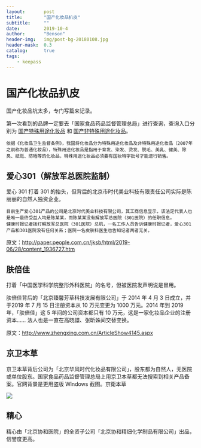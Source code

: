 ```yaml
---
layout:       post
title:        "国产化妆品扒皮"
subtitle:     ""
date:         2019-10-4
author:       "Benson"
header-img:   img/post-bg-20180108.jpg
header-mask:  0.3
catalog:      true
tags:
    - keepass
---
```

# 国产化妆品扒皮

国产化妆品坑太多，专门写篇来记录。

第一次看到的品牌一定要去「国家食品药品监督管理总局」进行查询，查询入口分别为 [国产特殊用途化妆品](http://app1.sfda.gov.cn/datasearchcnda/face3/base.jsp?tableId=68&tableName=TABLE68&title=%B9%FA%B2%FA%CC%D8%CA%E2%D3%C3%CD%BE%BB%AF%D7%B1%C6%B7&bcId=152904508268669766289794835880) 和 [国产非特殊用途化妆品](http://125.35.6.80:8181/ftban/fw.jsp)。

```
依据《化妆品卫生监督条例》，我国将化妆品分为特殊用途化妆品及非特殊用途化妆品（2007年之前称为普通化妆品），特殊用途化妆品是指用于育发、染发、烫发、脱毛、美乳、健美、除臭、祛斑、防晒等的化妆品，特殊用途化妆品必须要有国妆特字批号才能进行销售。
```

## 爱心301（解放军总医院监制）

爱心 301 打着 301 的抬头，但背后的北京市时代美业科技有限责任公司实际是陈丽丽的自然人独资企业。

```
目前生产爱心301产品的公司是北京时代美业科技有限公司，其工商信息显示，该法定代表人也是唯一最终受益人均是陈某某，而陈某某没有解放军总医院（301医院）的任职信息。
健康时报记者拨打解放军总医院（301医院）总机，一名工作人员告诉健康时报记者，爱心301产品和301医院没有任何关系；医院一名皮肤科医生也告知记者两者无关。
```

原文：http://paper.people.com.cn/jksb/html/2019-06/28/content_1936727.htm


## 肤倍佳

打着「中国医学科学院整形外科医院」的名号，但被医院发声明说是冒用。

肤倍佳背后的「北京臻馨芳草科技发展有限公司」于 2014 年 4 月 3 日成立，并于2019 年 7 月 15 日注册资本从 10 万元变更为 1000 万元。2014 年到 2019 年，「肤倍佳」这 5 年间的公司资本都只有 10 万元，这是一家化妆品企业的注册资本…… 法人也是一直在高晓譞、张昕姝间交替变换。

原文：http://www.zhengxing.com.cn/ArticleShow4145.aspx


## 京卫本草

京卫本草背后公司为「北京华风时代化妆品有限公司」，股东都为自然人，无医院或单位股东。国家食品药品监督管理总局上用京卫本草都无法搜索到相关产品备案。官网背景是更用盗版 Windows 截图。京衛本草

![](http://tc.seoipo.com/20191004135719.png)


## 精心

精心由「北京协和医院」的全资子公司「北京协和精细化学制品有限公司」出品，信誉度更高。


